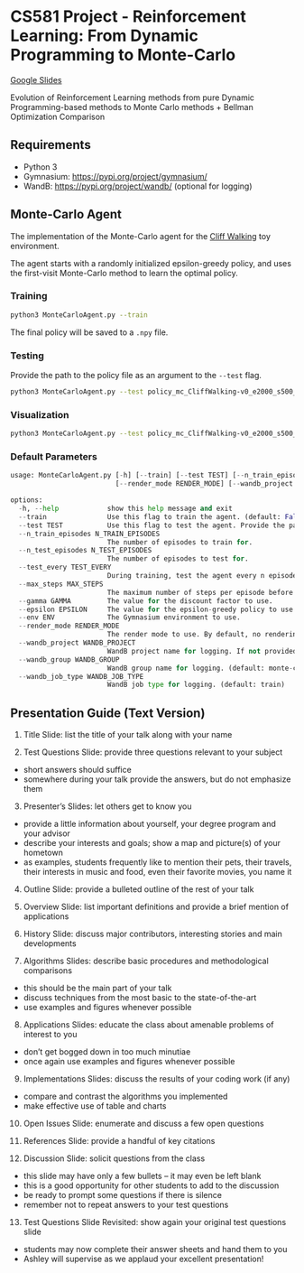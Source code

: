 # CS581 Project - Reinforcement Learning: From Dynamic Programming to Monte-Carlo

[Google Slides](https://docs.google.com/presentation/d/1v4WwBQKoPnGiyCMXgUs-pCCJ8IwZqM3thUf-Ky00eTQ/edit?usp=sharing)

Evolution of Reinforcement Learning methods from pure Dynamic Programming-based methods to Monte Carlo methods + Bellman Optimization Comparison  

## Requirements

- Python 3
- Gymnasium: <https://pypi.org/project/gymnasium/>
- WandB: <https://pypi.org/project/wandb/> (optional for logging)

## Monte-Carlo Agent

The implementation of the Monte-Carlo agent for the [Cliff Walking](https://gymnasium.farama.org/environments/toy_text/cliff_walking/) toy environment.

The agent starts with a randomly initialized epsilon-greedy policy, and uses the first-visit Monte-Carlo method to learn the optimal policy.

### Training

```bash
python3 MonteCarloAgent.py --train
```

The final policy will be saved to a `.npy` file.

### Testing

Provide the path to the policy file as an argument to the `--test` flag.

```bash
python3 MonteCarloAgent.py --test policy_mc_CliffWalking-v0_e2000_s500_g0.99_e0.1.npy
```

### Visualization

```bash
python3 MonteCarloAgent.py --test policy_mc_CliffWalking-v0_e2000_s500_g0.99_e0.1.npy --render_mode human
```

### Default Parameters

```python
usage: MonteCarloAgent.py [-h] [--train] [--test TEST] [--n_train_episodes N_TRAIN_EPISODES] [--n_test_episodes N_TEST_EPISODES] [--test_every TEST_EVERY] [--max_steps MAX_STEPS] [--gamma GAMMA] [--epsilon EPSILON] [--env ENV]
                          [--render_mode RENDER_MODE] [--wandb_project WANDB_PROJECT] [--wandb_group WANDB_GROUP] [--wandb_job_type WANDB_JOB_TYPE]

options:
  -h, --help            show this help message and exit
  --train               Use this flag to train the agent. (default: False)
  --test TEST           Use this flag to test the agent. Provide the path to the policy file.
  --n_train_episodes N_TRAIN_EPISODES
                        The number of episodes to train for.
  --n_test_episodes N_TEST_EPISODES
                        The number of episodes to test for.
  --test_every TEST_EVERY
                        During training, test the agent every n episodes.
  --max_steps MAX_STEPS
                        The maximum number of steps per episode before the episode is forced to end.
  --gamma GAMMA         The value for the discount factor to use.
  --epsilon EPSILON     The value for the epsilon-greedy policy to use.
  --env ENV             The Gymnasium environment to use.
  --render_mode RENDER_MODE
                        The render mode to use. By default, no rendering is done. To render the environment, set this to 'human'.
  --wandb_project WANDB_PROJECT
                        WandB project name for logging. If not provided, no logging is done.
  --wandb_group WANDB_GROUP
                        WandB group name for logging. (default: monte-carlo)
  --wandb_job_type WANDB_JOB_TYPE
                        WandB job type for logging. (default: train)
```

## Presentation Guide (Text Version)

1. Title Slide: list the title of your talk along with your name  

2. Test Questions Slide: provide three questions relevant to your subject  

- short answers should suffice
- somewhere during your talk provide the answers, but do not emphasize them

3. Presenter’s Slides: let others get to know you  

- provide a little information about yourself, your degree program and your advisor  
- describe your interests and goals; show a map and picture(s) of your hometown
- as examples, students frequently like to mention their pets, their travels, their interests in music and food, even their favorite movies, you name it  

4. Outline Slide: provide a bulleted outline of the rest of your talk  

5. Overview Slide: list important definitions and provide a brief mention of applications  

6. History Slide: discuss major contributors, interesting stories and main developments  

7. Algorithms Slides: describe basic procedures and methodological comparisons  

- this should be the main part of your talk  
- discuss techniques from the most basic to the state-of-the-art  
- use examples and figures whenever possible  

8. Applications Slides: educate the class about amenable problems of interest to you  

- don’t get bogged down in too much minutiae  
- once again use examples and figures whenever possible  

9. Implementations Slides: discuss the results of your coding work (if any)  

- compare and contrast the algorithms you implemented
- make effective use of table and charts

10. Open Issues Slide: enumerate and discuss a few open questions

11. References Slide: provide a handful of key citations

12. Discussion Slide: solicit questions from the class

- this slide may have only a few bullets – it may even be left blank
- this is a good opportunity for other students to add to the discussion
- be ready to prompt some questions if there is silence
- remember not to repeat answers to your test questions

13. Test Questions Slide Revisited: show again your original test questions slide

- students may now complete their answer sheets and hand them to you
- Ashley will supervise as we applaud your excellent presentation!
